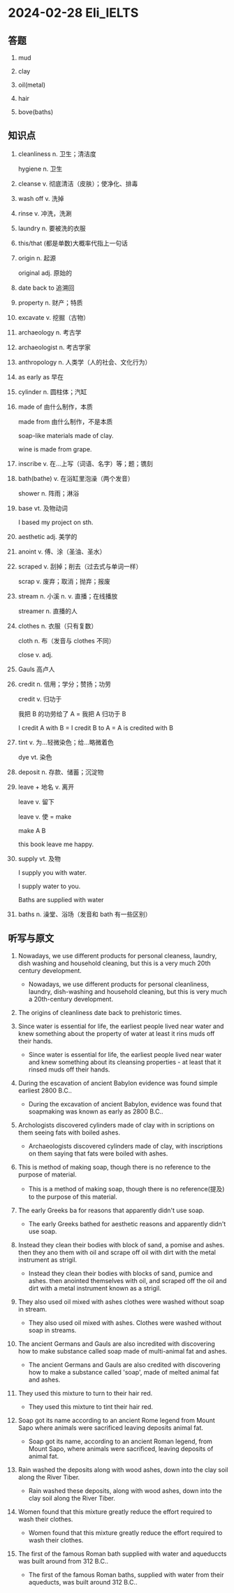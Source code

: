 # 2024-02-28 Eli_IELTS

## 答题

1. mud

2. clay

3. oil(metal)

4. hair

5. bove(baths)

## 知识点

1. cleanliness n. 卫生；清洁度

   hygiene n. 卫生

2. cleanse v. 彻底清洁（皮肤）；使净化、排毒

3. wash off v. 洗掉

4. rinse v. 冲洗，洗涮

5. laundry n. 要被洗的衣服

6. this/that (都是单数)大概率代指上一句话

7. origin n. 起源

   original adj. 原始的

8. date back to 追溯回

9. property n. 财产；特质

10. excavate v. 挖掘（古物）

11. archaeology n. 考古学

12. archaeologist n. 考古学家

13. anthropology n. 人类学（人的社会、文化行为）

14. as early as 早在

15. cylinder n. 圆柱体；汽缸

16. made of 由什么制作，本质

    made from 由什么制作，不是本质

    soap-like materials made of clay.

    wine is made from grape.

17. inscribe v. 在...上写（词语、名字）等；题；镌刻

18. bath(bathe) v. 在浴缸里泡澡（两个发音）

    shower n. 阵雨；淋浴

19. base vt. 及物动词

    I based my project on sth.

20. aesthetic adj. 美学的

21. anoint v. 傅、涂（圣油、圣水）

22. scraped v. 刮掉；削去（过去式与单词一样）

    scrap v. 废弃；取消；抛弃；报废

23. stream n. 小溪 n. v. 直播；在线播放

    streamer n. 直播的人

24. clothes n. 衣服（只有复数）

    cloth n. 布（发音与 clothes 不同）

    close v. adj.

25. Gauls 高卢人

26. credit n. 信用；学分；赞扬；功劳

    credit v. 归功于

    我把 B 的功劳给了 A = 我把 A 归功于 B

    I credit A with B = I credit B to A = A is credited with B

27. tint v. 为...轻微染色；给...略微着色

    dye vt. 染色

28. deposit n. 存款、储蓄；沉淀物

29. leave + 地名 v. 离开

    leave v. 留下

    leave v. 使 = make

    make A B

    this book leave me happy.

30. supply vt. 及物

    I supply you with water.

    I supply water to you.

    Baths are supplied with water

31. baths n. 澡堂、浴场（发音和 bath 有一些区别）

## 听写与原文

1. Nowadays, we use different products for personal cleaness, laundry, dish washing and household cleaning, but this is a very much 20th century development.

   - Nowadays, we use different products for personal cleanliness, laundry, dish-washing and household cleaning, but this is very much a 20th-century development.

2. The origins of cleanliness date back to prehistoric times.

3. Since water is essential for life, the earliest people lived near water and knew something about the property of water at least it rins muds off their hands.

   - Since water is essential for life, the earliest people lived near water and knew something about its cleansing properties - at least that it rinsed muds off their hands.

4. During the escavation of ancient Babylon evidence was found simple earliest 2800 B.C..

   - During the excavation of ancient Babylon, evidence was found that soapmaking was known as early as 2800 B.C..

5. Archologists discovered cylinders made of clay with in scriptions on them seeing fats with boiled ashes.

   - Archaeologists discovered cylinders made of clay, with inscriptions on them saying that fats were boiled with ashes.

6. This is method of making soap, though there is no reference to the purpose of material.

   - This is a method of making soap, though there is no reference(提及) to the purpose of this material.

7. The early Greeks ba for reasons that apparently didn't use soap.

   - The early Greeks bathed for aesthetic reasons and apparently didn't use soap.

8. Instead they clean their bodies with block of sand, a pomise and ashes. then they ano them with oil and scrape off oil with dirt with the metal instrument as strigil.

   - Instead they clean their bodies with blocks of sand, pumice and ashes. then anointed themselves with oil, and scraped off the oil and dirt with a metal instrument known as a strigil.

9. They also used oil mixed with ashes clothes were washed without soap in stream.

   - They also used oil mixed with ashes. Clothes were washed without soap in streams.

10. The ancient Germans and Gauls are also incredited with discovering how to make substance called soap made of multi-animal fat and ashes.

    - The ancient Germans and Gauls are also credited with discovering how to make a substance called 'soap', made of melted animal fat and ashes.

11. They used this mixture to turn to their hair red.

    - They used this mixture to tint their hair red.

12. Soap got its name according to an ancient Rome legend from Mount Sapo where animals were sacrificed leaving deposits animal fat.

    - Soap got its name, according to an ancient Roman legend, from Mount Sapo, where animals were sacrificed, leaving deposits of animal fat.

13. Rain washed the deposits along with wood ashes, down into the clay soil along the River Tiber.

    - Rain washed these deposits, along with wood ashes, down into the clay soil along the River Tiber.

14. Women found that this mixture greatly reduce the effort required to wash their clothes.

    - Women found that this mixture greatly reduce the effort required to wash their clothes.

15. The first of the famous Roman bath supplied with water and aqueduccts was built around from 312 B.C..

    - The first of the famous Roman baths, supplied with water from their aqueducts, was built around 312 B.C..
